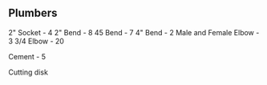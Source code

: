 ## Plumbers 
2" Socket - 4
2" Bend - 8
45 Bend - 7
4" Bend - 2
Male and Female Elbow - 3
3/4 Elbow - 20


Cement - 5

Cutting disk